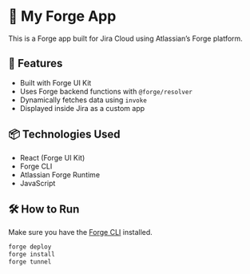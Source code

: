 # 🧩 My Forge App

This is a Forge app built for Jira Cloud using Atlassian’s Forge platform.

## 🚀 Features

- Built with Forge UI Kit
- Uses Forge backend functions with `@forge/resolver`
- Dynamically fetches data using `invoke`
- Displayed inside Jira as a custom app

## 📦 Technologies Used

- React (Forge UI Kit)
- Forge CLI
- Atlassian Forge Runtime
- JavaScript

## 🛠️ How to Run

Make sure you have the [Forge CLI](https://developer.atlassian.com/platform/forge/getting-started/) installed.

```bash
forge deploy
forge install
forge tunnel
